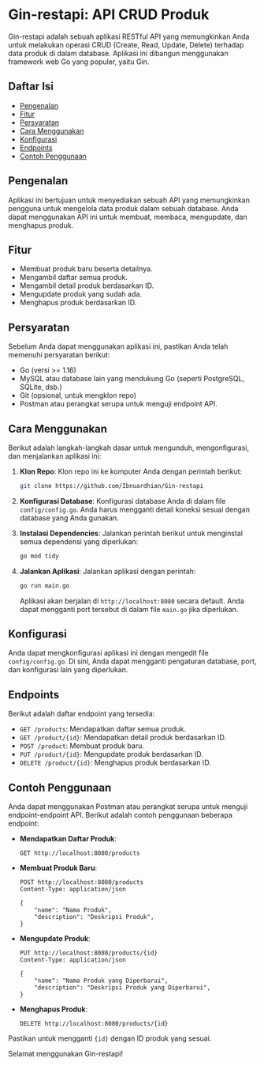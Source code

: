 # Gin-restapi: API CRUD Produk

Gin-restapi adalah sebuah aplikasi RESTful API yang memungkinkan Anda untuk melakukan operasi CRUD (Create, Read, Update, Delete) terhadap data produk di dalam database. Aplikasi ini dibangun menggunakan framework web Go yang populer, yaitu Gin.

## Daftar Isi

- [Pengenalan](#pengenalan)
- [Fitur](#fitur)
- [Persyaratan](#persyaratan)
- [Cara Menggunakan](#cara-menggunakan)
- [Konfigurasi](#konfigurasi)
- [Endpoints](#endpoints)
- [Contoh Penggunaan](#contoh-penggunaan)

## Pengenalan

Aplikasi ini bertujuan untuk menyediakan sebuah API yang memungkinkan pengguna untuk mengelola data produk dalam sebuah database. Anda dapat menggunakan API ini untuk membuat, membaca, mengupdate, dan menghapus produk.

## Fitur

- Membuat produk baru beserta detailnya.
- Mengambil daftar semua produk.
- Mengambil detail produk berdasarkan ID.
- Mengupdate produk yang sudah ada.
- Menghapus produk berdasarkan ID.

## Persyaratan

Sebelum Anda dapat menggunakan aplikasi ini, pastikan Anda telah memenuhi persyaratan berikut:

- Go (versi >= 1.16)
- MySQL atau database lain yang mendukung Go (seperti PostgreSQL, SQLite, dsb.)
- Git (opsional, untuk mengklon repo)
- Postman atau perangkat serupa untuk menguji endpoint API.

## Cara Menggunakan

Berikut adalah langkah-langkah dasar untuk mengunduh, mengonfigurasi, dan menjalankan aplikasi ini:

1. **Klon Repo**: Klon repo ini ke komputer Anda dengan perintah berikut:

   ```bash
   git clone https://github.com/Ibnuardhian/Gin-restapi
   ```

2. **Konfigurasi Database**: Konfigurasi database Anda di dalam file `config/config.go`. Anda harus mengganti detail koneksi sesuai dengan database yang Anda gunakan.

3. **Instalasi Dependencies**: Jalankan perintah berikut untuk menginstal semua dependensi yang diperlukan:

   ```bash
   go mod tidy
   ```

4. **Jalankan Aplikasi**: Jalankan aplikasi dengan perintah:

   ```bash
   go run main.go
   ```

   Aplikasi akan berjalan di `http://localhost:8080` secara default. Anda dapat mengganti port tersebut di dalam file `main.go` jika diperlukan.

## Konfigurasi

Anda dapat mengkonfigurasi aplikasi ini dengan mengedit file `config/config.go`. Di sini, Anda dapat mengganti pengaturan database, port, dan konfigurasi lain yang diperlukan.

## Endpoints

Berikut adalah daftar endpoint yang tersedia:

- `GET /products`: Mendapatkan daftar semua produk.
- `GET /product/{id}`: Mendapatkan detail produk berdasarkan ID.
- `POST /product`: Membuat produk baru.
- `PUT /product/{id}`: Mengupdate produk berdasarkan ID.
- `DELETE /product/{id}`: Menghapus produk berdasarkan ID.

## Contoh Penggunaan

Anda dapat menggunakan Postman atau perangkat serupa untuk menguji endpoint-endpoint API. Berikut adalah contoh penggunaan beberapa endpoint:

- **Mendapatkan Daftar Produk**:

  ```
  GET http://localhost:8080/products
  ```

- **Membuat Produk Baru**:

  ```
  POST http://localhost:8080/products
  Content-Type: application/json

  {
      "name": "Nama Produk",
      "description": "Deskripsi Produk",
  }
  ```

- **Mengupdate Produk**:

  ```
  PUT http://localhost:8080/products/{id}
  Content-Type: application/json

  {
      "name": "Nama Produk yang Diperbarui",
      "description": "Deskripsi Produk yang Diperbarui",
  }
  ```

- **Menghapus Produk**:

  ```
  DELETE http://localhost:8080/products/{id}
  ```

Pastikan untuk mengganti `{id}` dengan ID produk yang sesuai.

Selamat menggunakan Gin-restapi!
